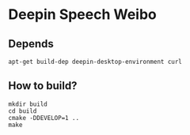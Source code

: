 Deepin Speech Weibo
==============

Depends
-------
    apt-get build-dep deepin-desktop-environment curl


How to build?
------

    mkdir build
    cd build
    cmake -DDEVELOP=1 ..
    make
